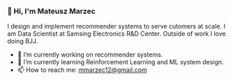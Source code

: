 ### 👋 Hi, I'm Mateusz Marzec

I design and implement recommender systems to serve cutomers at scale. I am Data Scientist at Samsing Electronics R&D Center. Outside of work I love doing BJJ.

* 🔭 I’m currently working on recommender systems.
* 🌱 I’m currently learning Reinforcement Learning and ML system design.
* 📫 How to reach me: mmarzec12@gmail.com


<!--
**mefor44/mefor44** is a ✨ _special_ ✨ repository because its `README.md` (this file) appears on your GitHub profile.

Here are some ideas to get you started:

- 👯 I’m looking to collaborate on ...
- 🤔 I’m looking for help with ...
- 💬 Ask me about ...
- 😄 Pronouns: ...
- ⚡ Fun fact: ...
-->
